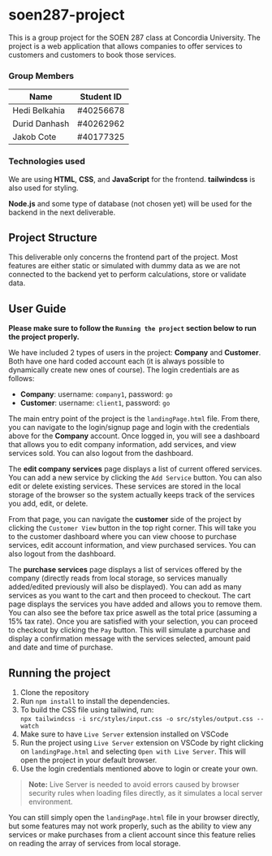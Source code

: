 # soen287-project
This is a group project for the SOEN 287 class at Concordia University. The project is a web application that allows companies to offer services to customers and customers to book those services.

### Group Members
| Name              | Student ID| 
|-------------------|-----------|
| Hedi Belkahia     | #40256678 | 
| Durid Danhash     | #40262962 |
| Jakob Cote        | #40177325 |


### Technologies used
We are using **HTML**, **CSS**, and **JavaScript** for the frontend. **tailwindcss** is also used for styling.

**Node.js** and some type of database (not chosen yet) will be used for the backend in the next deliverable.


## Project Structure
This deliverable only concerns the frontend part of the project. Most features are either static or simulated with dummy data as we are not connected to the backend yet to perform calculations, store or validate data.

## User Guide
**Please make sure to follow the `Running the project` section below to run the project properly.**

We have included 2 types of users in the project: **Company** and **Customer**. Both have one hard coded account each (it is always possible to dynamically create new ones of course). The login credentials are as follows:<br>
- **Company**: username: `company1`, password: `go`<br>
- **Customer**: username: `client1`, password: `go`<br>

The main entry point of the project is the `landingPage.html` file. From there, you can navigate to the login/signup page and login with the credentials above for the **Company** account. Once logged in, you will see a dashboard that allows you to edit company information, add services, and view services sold. You can also logout from the dashboard.

The **edit company services** page displays a list of current offered services. You can add a new service by clicking the `Add Service` button. You can also edit or delete existing services. These services are stored in the local storage of the browser so the system actually keeps track of the services you add, edit, or delete.

From that page, you can navigate the **customer** side of the project by clicking the `Customer View` button in the top right corner. This will take you to the customer dashboard where you can view choose to purchase services, edit account information, and view purchased services. You can also logout from the dashboard.

The **purchase services** page displays a list of services offered by the company (directly reads from local storage, so services manually added/edited previously will also be displayed). You can add as many services as you want to the cart and then proceed to checkout. The cart page displays the services you have added and allows you to remove them. You can also see the before tax price aswell as the total price (assuming a 15% tax rate). Once you are satisfied with your selection, you can proceed to checkout by clicking the `Pay` button. This will simulate a purchase and display a confirmation message with the services selected, amount paid and date and time of purchase.

## Running the project
1. Clone the repository
2. Run `npm install` to install the dependencies.
3. To build the CSS file using tailwind, run:<br>`npx tailwindcss -i src/styles/input.css -o src/styles/output.css --watch`
4. Make sure to have `Live Server` extension installed on VSCode
5. Run the project using `Live Server` extension on VSCode by right clicking on `landingPage.html` and selecting `Open with Live Server`.
This will open the project in your default browser.
6. Use the login credentials mentioned above to login or create your own.

>**Note:** Live Server is needed to avoid errors caused by browser security rules when loading files directly, as it simulates a local server environment. 

You can still simply open the `landingPage.html` file in your browser directly, but some features may not work properly, such as the ability to view any services or make purchases from a client account since this feature relies on reading the array of services from local storage.
